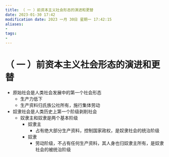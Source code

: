 ```yaml
---
title: （ 一 ）前资本主义社会形态的演进和更替
date: 2023-01-30 17:42
modification date: 2023 一月 30日 星期一 17:42:15
aliases: 
- 
tags: 
- 
---
```


# （ 一 ）前资本主义社会形态的演进和更替

- 原始社会是人类社会发展中的第一个社会形态
	- 生产力低下
	- 生产资料归氏族公社所有，施行集体劳动
- 奴隶社会是人类历史上第一个阶级剥削社会
	- 奴隶主和奴隶是两个基本阶级
		- 奴隶主
			- 占有绝大部分生产资料，控制国家政权，是奴隶社会的统治阶级
		- 奴隶
			- 劳动阶级，不占有任何生产资料，其人身也归奴隶主所有，是奴隶社会的被统治阶级